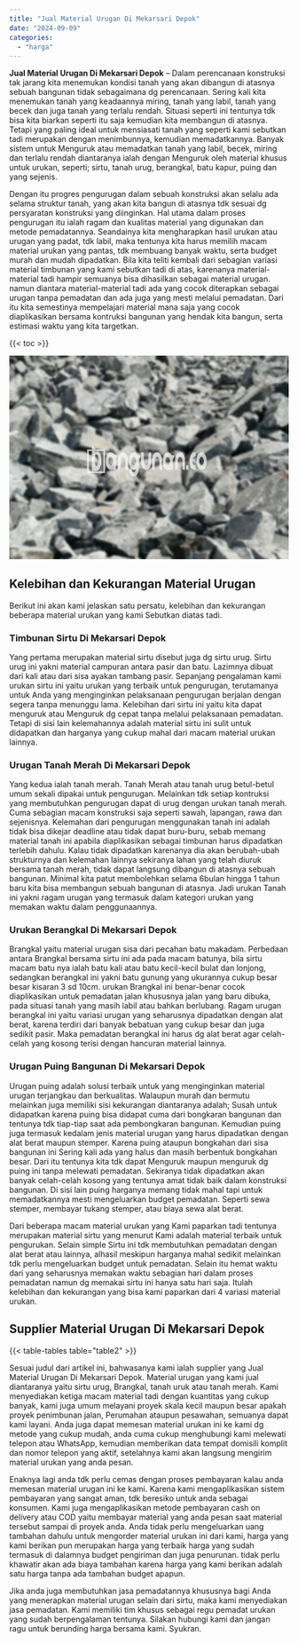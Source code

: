 ```yaml
---
title: "Jual Material Urugan Di Mekarsari Depok"
date: "2024-09-09"
categories: 
  - "harga"
---
```


**Jual Material Urugan Di Mekarsari Depok** – Dalam perencanaan konstruksi tak jarang kita menemukan kondisi tanah yang akan dibangun di atasnya sebuah bangunan tidak sebagaimana dg perencanaan. Sering kali kita menemukan tanah yang keadaannya miring, tanah yang labil, tanah yang becek dan juga tanah yang terlalu rendah. Situasi seperti ini tentunya tdk bisa kita biarkan seperti itu saja kemudian kita membangun di atasnya. Tetapi yang paling ideal untuk mensiasati tanah yang seperti kami sebutkan tadi merupakan dengan menimbunnya, kemudian memadatkannya. Banyak sistem untuk Menguruk atau memadatkan tanah yang labil, becek, miring dan terlalu rendah diantaranya ialah dengan Menguruk oleh material khusus untuk urukan, seperti; sirtu, tanah urug, berangkal, batu kapur, puing dan yang sejenis.

Dengan itu progres pengurugan dalam sebuah konstruksi akan selalu ada selama struktur tanah, yang akan kita bangun di atasnya tdk sesuai dg persyaratan konstruksi yang diinginkan. Hal utama dalam proses pengurugan itu ialah ragam dan kualitas material yang digunakan dan metode pemadatannya. Seandainya kita mengharapkan hasil urukan atau urugan yang padat, tdk labil, maka tentunya kita harus memilih macam material urukan yang pantas, tdk membuang banyak waktu, serta budget murah dan mudah dipadatkan. Bila kita teliti kembali dari sebagian variasi material timbunan yang kami sebutkan tadi di atas, karenanya material-material tadi hampir semuanya bisa dihasilkan sebagai material urugan. namun diantara material-material tadi ada yang cocok diterapkan sebagai urugan tanpa pemadatan dan ada juga yang mesti melalui pemadatan. Dari itu kita semestinya mempelajari material mana saja yang cocok diaplikasikan bersama kontruksi bangunan yang hendak kita bangun, serta estimasi waktu yang kita targetkan.

{{< toc >}}

![Jual Material Urugan Di Mekarsari Depok](/images/jual-urugan-18.png)

## Kelebihan dan Kekurangan Material Urugan

Berikut ini akan kami jelaskan satu persatu, kelebihan dan kekurangan beberapa material urukan yang kami Sebutkan diatas tadi.

### Timbunan Sirtu Di Mekarsari Depok

Yang pertama merupakan material sirtu disebut juga dg sirtu urug. Sirtu urug ini yakni material campuran antara pasir dan batu. Lazimnya dibuat dari kali atau dari sisa ayakan tambang pasir. Sepanjang pengalaman kami urukan sirtu ini yaitu urukan yang terbaik untuk pengurugan, terutamanya untuk Anda yang menginginkan pelaksanaan pengurugan berjalan dengan segera tanpa menunggu lama. Kelebihan dari sirtu ini yaitu kita dapat menguruk atau Menguruk dg cepat tanpa melalui pelaksanaan pemadatan. Tetapi di sisi lain kelemahannya adalah material sirtu ini sulit untuk didapatkan dan harganya yang cukup mahal dari macam material urukan lainnya.

### Urugan Tanah Merah Di Mekarsari Depok

Yang kedua ialah tanah merah. Tanah Merah atau tanah urug betul-betul umum sekali dipakai untuk pengurugan. Melainkan tdk setiap kontruksi yang membutuhkan pengurugan dapat di urug dengan urukan tanah merah. Cuma sebagian macam konstruksi saja seperti sawah, lapangan, rawa dan sejenisnya. Kelemahan dari pengurugan menggunakan tanah ini adalah tidak bisa dikejar deadline atau tidak dapat buru-buru, sebab memang material tanah ini apabila diaplikasikan sebagai timbunan harus dipadatkan terlebih dahulu. Kalau tidak dipadatkan karenanya dia akan berubah-ubah strukturnya dan kelemahan lainnya sekiranya lahan yang telah diuruk bersama tanah merah, tidak dapat langsung dibangun di atasnya sebuah bangunan. Minimal kita patut membolehkan selama 6bulan hingga 1 tahun baru kita bisa membangun sebuah bangunan di atasnya. Jadi urukan Tanah ini yakni ragam urugan yang termasuk dalam kategori urukan yang memakan waktu dalam penggunaannya.

### Urukan Berangkal Di Mekarsari Depok

Brangkal yaitu material urugan sisa dari pecahan batu makadam. Perbedaan antara Brangkal bersama sirtu ini ada pada macam batunya, bila sirtu macam batu nya ialah batu kali atau batu kecil-kecil bulat dan lonjong, sedangkan berangkal ini yakni batu gunung yang ukurannya cukup besar besar kisaran 3 sd 10cm. urukan Brangkal ini benar-benar cocok diaplikasikan untuk pemadatan jalan khususnya jalan yang baru dibuka, pada situasi tanah yang masih labil atau bahkan berlubang. Ragam urugan berangkal ini yaitu variasi urugan yang seharusnya dipadatkan dengan alat berat, karena terdiri dari banyak bebatuan yang cukup besar dan juga sedikit pasir. Maka pemadatan berangkal ini harus dg alat berat agar celah-celah yang kosong terisi dengan hancuran material lainnya.

### Urugan Puing Bangunan Di Mekarsari Depok

Urugan puing adalah solusi terbaik untuk yang menginginkan material urugan terjangkau dan berkualitas. Walaupun murah dan bermutu melainkan juga memiliki sisi kekurangan diantaranya adalah; Susah untuk didapatkan karena puing bisa didapat cuma dari bongkaran bangunan dan tentunya tdk tiap-tiap saat ada pembongkaran bangunan. Kemudian puing juga termasuk kedalam jenis material urugan yang harus dipadatkan dengan alat berat maupun stemper. Karena puing ataupun bongkahan dari sisa bangunan ini Sering kali ada yang halus dan masih berbentuk bongkahan besar. Dari itu tentunya kita tdk dapat Menguruk maupun menguruk dg puing ini tanpa melewati pemadatan. Sekiranya tidak dipadatkan akan banyak celah-celah kosong yang tentunya amat tidak baik dalam konstruksi bangunan. Di sisi lain puing harganya memang tidak mahal tapi untuk memadatkannya mesti mengeluarkan budget pemadatan. Seperti sewa stemper, membayar tukang stemper, atau biaya sewa alat berat.

Dari beberapa macam material urukan yang Kami paparkan tadi tentunya merupakan material sirtu yang menurut Kami adalah material terbaik untuk pengurukan. Selain simple Sirtu ini tdk membutuhkan pemadatan dengan alat berat atau lainnya, alhasil meskipun harganya mahal sedikit melainkan tdk perlu mengeluarkan budget untuk pemadatan. Selain itu hemat waktu dari yang seharusnya memakan waktu sebagian hari dalam proses pemadatan namun dg memakai sirtu ini hanya satu hari saja. Itulah kelebihan dan kekurangan yang bisa kami paparkan dari 4 variasi material urukan.

## Supplier Material Urugan Di Mekarsari Depok

{{< table-tables table="table2" >}}

Sesuai judul dari artikel ini, bahwasanya kami ialah supplier yang Jual Material Urugan Di Mekarsari Depok. Material urugan yang kami jual diantaranya yaitu sirtu urug, Brangkal, tanah uruk atau tanah merah. Kami menyediakan ketiga macam material tadi dengan kuantitas yang cukup banyak, kami juga umum melayani proyek skala kecil maupun besar apakah proyek penimbunan jalan, Perumahan ataupun pesawahan, semuanya dapat kami layani. Anda juga dapat memesan material urukan ini ke kami dg metode yang cukup mudah, anda cuma cukup menghubungi kami melewati telepon atau WhatsApp, kemudian memberikan data tempat domisili komplit dan nomor telepon yang aktif, setelahnya kami akan langsung mengirim material urukan yang anda pesan.

Enaknya lagi anda tdk perlu cemas dengan proses pembayaran kalau anda memesan material urugan ini ke kami. Karena kami mengaplikasikan sistem pembayaran yang sangat aman, tdk beresiko untuk anda sebagai konsumen. Kami juga mengaplikasikan metode pembayaran cash on delivery atau COD yaitu membayar material yang anda pesan saat material tersebut sampai di proyek anda. Anda tidak perlu mengeluarkan uang tambahan dahulu untuk mengorder material urukan ini dari kami, harga yang kami berikan pun merupakan harga yang terbaik harga yang sudah termasuk di dalamnya budget pengiriman dan juga penurunan. tidak perlu khawatir akan ada biaya tambahan karena harga yang kami berikan adalah satu harga tanpa ada tambahan budget apapun.

Jika anda juga membutuhkan jasa pemadatannya khususnya bagi Anda yang menerapkan material urugan selain dari sirtu, maka kami menyediakan jasa pemadatan. Kami memiliki tim khusus sebagai regu pemadat urukan yang sudah berpengalaman tentunya. Silakan hubungi kami dan jangan ragu untuk berunding harga bersama kami. Syukran.
